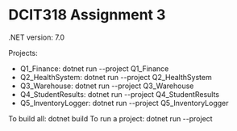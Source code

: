 # DCIT318 Assignment 3
.NET version: 7.0

Projects:
- Q1_Finance: dotnet run --project Q1_Finance
- Q2_HealthSystem: dotnet run --project Q2_HealthSystem
- Q3_Warehouse: dotnet run --project Q3_Warehouse
- Q4_StudentResults: dotnet run --project Q4_StudentResults
- Q5_InventoryLogger: dotnet run --project Q5_InventoryLogger

To build all: dotnet build
To run a project: dotnet run --project <ProjectFolder>

